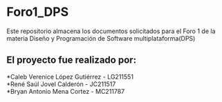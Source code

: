 # Foro1_DPS
Este repositorio almacena los documentos solicitados para el Foro 1 de la materia Diseño y Programación de Software multiplataforma(DPS)

<h2>El proyecto fue realizado por:</h2>
*Caleb Verenice López Gutiérrez - LG211551<br>
*René Saúl Jovel Calderón - JC211517<br>
*Bryan Antonio Mena Cortez - MC211787<br>

